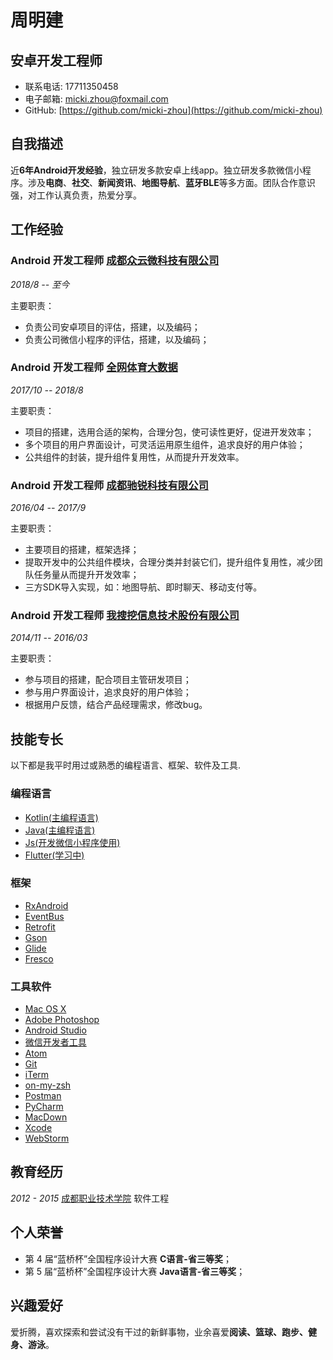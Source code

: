 # 周明建

## 安卓开发工程师

- 联系电话: 17711350458
- 电子邮箱: [micki.zhou@foxmail.com](micki.zhou@foxmail.com)
- GitHub: [https://github.com/micki-zhou](https://github.com/micki-zhou)


## 自我描述

近**6年Android开发经验**，独立研发多款安卓上线app。独立研发多款微信小程序。涉及**电商**、**社交**、**新闻资讯**、**地图导航**、**蓝牙BLE**等多方面。团队合作意识强，对工作认真负责，热爱分享。


## 工作经验

### **Android 开发工程师** [成都众云微科技有限公司](http://zxsmart.cn/)

*2018/8 -- 至今*

主要职责：

* 负责公司安卓项目的评估，搭建，以及编码；  
* 负责公司微信小程序的评估，搭建，以及编码；

### **Android 开发工程师** [全网体育大数据](http://www.qwbigdata.com/)

*2017/10 -- 2018/8*

主要职责：

* 项目的搭建，选用合适的架构，合理分包，使可读性更好，促进开发效率；
* 多个项目的用户界面设计，可灵活运用原生组件，追求良好的用户体验；
* 公共组件的封装，提升组件复用性，从而提升开发效率。

### **Android 开发工程师** [成都驰锐科技有限公司](http://www.scbbc.cn/)

*2016/04 -- 2017/9*

主要职责：

* 主要项目的搭建，框架选择；
* 提取开发中的公共组件模块，合理分类并封装它们，提升组件复用性，减少团队任务量从而提升开发效率；
* 三方SDK导入实现，如：地图导航、即时聊天、移动支付等。

### **Android 开发工程师** [我搜挖信息技术股份有限公司](http://www.wasowa.cn)


*2014/11 -- 2016/03*

主要职责：

* 参与项目的搭建，配合项目主管研发项目；
* 参与用户界面设计，追求良好的用户体验；
* 根据用户反馈，结合产品经理需求，修改bug。


## 技能专长

以下都是我平时用过或熟悉的编程语言、框架、软件及工具.

### 编程语言

- [Kotlin(主编程语言)](http://kotlinlang.org)
- [Java(主编程语言)](https://www.java.com)
- [Js(开发微信小程序使用)]()
- [Flutter(学习中)](https://www.flutter.com/)

### 框架

- [RxAndroid](https://github.com/ReactiveX/RxAndroid)
- [EventBus](https://github.com/greenrobot/EventBus)
- [Retrofit](https://github.com/square/retrofit)
- [Gson](https://github.com/google/gson)
- [Glide](https://github.com/bumptech/glide)
- [Fresco](https://github.com/facebook/fresco)



### 工具软件

- [Mac OS X](http://apple.com/macosx)
- [Adobe Photoshop](http://www.adobe.com/cn/products/cs6/photoshop.html)
- [Android Studio](https://developer.android.com/studio/index.html?hl=zh-cn)
- [微信开发者工具](https://developers.weixin.qq.com/miniprogram/dev/devtools/devtools.html)
- [Atom](https://atom.io)
- [Git](https://git-scm.com)
- [iTerm](https://www.iterm2.com)
- [on-my-zsh](https://github.com/robbyrussell/oh-my-zsh)
- [Postman](https://www.getpostman.com)
- [PyCharm](https://www.jetbrains.com/pycharm)
- [MacDown](http://macdown.uranusjr.com/)
- [Xcode](https://developer.apple.com/xcode/ide/)
- [WebStorm](https://www.jetbrains.com/webstorm/)


## 教育经历

*2012 - 2015* [成都职业技术学院](http://www.cdp.edu.cn/) 软件工程


## 个人荣誉


* 第 4 届“蓝桥杯”全国程序设计大赛 **C语言-省三等奖**；
* 第 5 届“蓝桥杯”全国程序设计大赛 **Java语言-省三等奖**；


## 兴趣爱好

爱折腾，喜欢探索和尝试没有干过的新鲜事物，业余喜爱**阅读、篮球、跑步、健身、游泳**。
